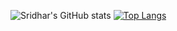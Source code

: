 ![Sridhar's GitHub stats](https://github-readme-stats.vercel.app/api?username=SridharSahu-1&show_icons=true&count_private=true&theme=highcontrast&show_owner)
[![Top Langs](https://github-readme-stats.vercel.app/api/top-langs/?username=SridharSahu-1)](https://github.com/SridharSahu-1/github-readme-stats)

